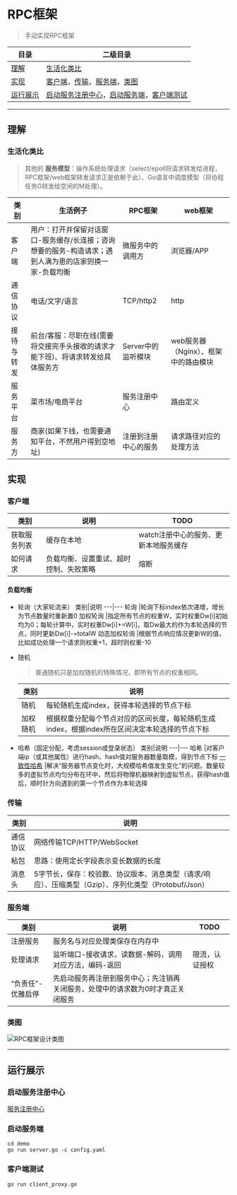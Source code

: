# RPC框架
> 手动实现RPC框架

目录 |二级目录
---|---
[理解](#理解) |[生活化类比](#生活化类比)
[实现](#实现) |[客户端](#客户端)，[传输](#传输)，[服务端](#服务端)，[类图](#类图)
[运行展示](#运行展示) |[启动服务注册中心](#启动服务注册中心)，[启动服务端](#启动服务端)，[客户端测试](#客户端测试)

***

## 理解
### 生活化类比
> 其他的 **服务模型**：操作系统处理请求（select/epoll将请求转发给进程，RPC框架/web框架转发请求正是依赖于此）、Go语言中调度模型（将协程任务G转发给空闲的M处理）。

类别|生活例子|RPC框架|web框架
---|---|---|---
客户端 |用户：打开并保留对话窗口-服务缓存/长连接；咨询想要的服务-构造请求；遇到人满为患的店家则换一家-负载均衡|微服务中的调用方 |浏览器/APP
通信协议 |电话/文字/语言 |TCP/http2 |http
接待与转发 |前台/客服：尽职在线(需要将交接完手头接收的请求才能下班)、将请求转发给具体服务方 |Server中的监听模块 |web服务器（Nginx）、框架中的路由模块
服务平台 |菜市场/电商平台 |服务注册中心 |路由定义
服务方 |商家(如果下线，也需要通知平台，不然用户得到空地址) |注册到注册中心的服务 |请求路径对应的处理方法

## 实现
### 客户端
类别|说明|TODO
---|---|---
获取服务列表 |缓存在本地 |watch注册中心的服务、更新本地服务缓存
如何请求 |负载均衡、设置重试、超时控制、失败策略 |熔断

#### 负载均衡
- 轮询（大家轮流来）
    类别|说明
    ---|---
    轮询 |轮询下标index依次递增，增长为节点数量时重新置0
    加权轮询 |指定所有节点的权重W，实时权重Dw[i]初始均为0；每轮计算中，实时权重Dw[i]+=W[i]，取Dw最大的作为本轮选择的节点，同时更新Dw[i]-=totalW
    动态加权轮询 |根据节点响应情况更新W的值，比如成功处理一个请求则权重+1，超时则权重-10

- 随机
    >普通随机只是加权随机的特殊情况，即所有节点的权重相同。

    类别|说明
    ---|---
    随机 |每轮随机生成index，获得本轮选择的节点下标
    加权随机 |根据权重分配每个节点对应的区间长度，每轮随机生成index，根据index所在区间决定本轮选择的节点下标

- 哈希（固定分配，考虑session或登录状态）
    类别|说明
    ---|---
    哈希 |对客户端ip（或其他属性）进行hash、hash值对服务器数量取模，得到节点下标
    [一致性哈希](https://github.com/dingqing/consistent-hash) |解决“服务器节点变化时，大规模哈希值发生变化”的问题。数量较多的虚拟节点均匀分布在环中，然后将物理机器映射到虚拟节点，获得hash值后，顺时针方向遇到的第一个节点作为本轮选择
### 传输
类别|说明
---|---
通信协议 |网络传输TCP/HTTP/WebSocket
粘包 |思路：使用定长字段表示变长数据的长度
消息头 |5字节长，保存：校验数、协议版本、消息类型（请求/响应）、压缩类型（Gzip）、序列化类型（Protobuf/Json）

### 服务端
类别|说明|TODO
---|---|---
注册服务 |服务名与对应处理类保存在内存中 |	
处理请求 |监听端口-接收请求，读数据-解码，调用对应方法，编码-返回 |限流，认证授权
“负责任”-优雅启停 |先启动服务再注册到服务中心；先注销再关闭服务，处理中的请求数为0时才真正关闭服务	

### 类图
![RPC框架设计类图](https://i.imgtg.com/2023/05/27/OoNSag.jpg)

***

## 运行展示
### 启动服务注册中心
[服务注册中心](https://github.com/dingqing/registry)
### 启动服务端
```
cd demo
go run server.go -c config.yaml
```
### 客户端测试
```
go run client_proxy.go
```
